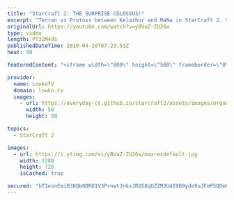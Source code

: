 ```yaml
---
title: "StarCraft 2: THE SURPRISE COLOSSUS!"
excerpt: "Terran vs Protoss between Kelazhur and MaNa in StarCraft 2. Subscribe for more videos: http://lowko.tv/youtube More StarCraft 2 casts: https://youtu.be/BfikSEkWzao  Check out Lowko merchandise: http://lowko.tv/merch Support me on Patreon: http://www.patreon.com/lowkotv Join the community on discord:"
originalUrl: https://youtube.com/watch?v=yBVaZ-ZU26w
type: video
length: PT32M49S
publishedDateTime: 2019-04-20T07:23:53Z
heat: 50

featuredContent: "<iframe width=\"800\" height=\"500\" frameborder=\"0\" src=\"https://www.youtube.com/embed/yBVaZ-ZU26w\" allow=\"accelerometer; autoplay; encrypted-media; gyroscope; picture-in-picture\" allowfullscreen></iframe>"

provider:
  name: LowkoTV
  domain: lowko.tv
  images:
    - url: https://everyday-cc.github.io/starcraft2/assets/images/organizations/lowko.tv-50x50.jpg
      width: 50
      height: 50

topics:
  - StarCraft 2

images:
  - url: https://i.ytimg.com/vi/yBVaZ-ZU26w/maxresdefault.jpg
    width: 1280
    height: 720
    isCached: true

secured: "kTIesnEmiO30Qb0DRO1V3PrnwtJnkxJRQS8qUZZMJU4I9B9yde9uJFmP5QOeHLOV5j3habHAcPAI0iVZ8ZR+P69DoaNCcZlb2R8QmjtaoS91sY9X+/XwHo0j2pUlO+JYZTPBQCyO7R7MLh95uukLUkBGaeUg3JHYN1wOvPzI5YdF5cTzwgFHB1uGGfnEVbqjwdS+CQ6s8y6K0aPHobHSWvDF3e8koVF79NCWQgtDE3HQtUgc3eo9zfHToCysHUOO4GGox8RL5EUvucdOnUjhjNxhooUjf1gtL7EZCDWj0LdN+S4n6i/sUyFLENFyNrDW8B8hZk2Ekqx5LiqbztIF+ZLpPHqgubq6WtuxxnhN4SwFtnu7Tx3dJvRiT4ynngnlfssfU9baQDwdefixprHwttiJNitm1ym+O+7X2iE/AWaGWA97wBOBRzIKEqqdIaAz;5HmliB9thvVtfqzuvR+88A=="
---
```


